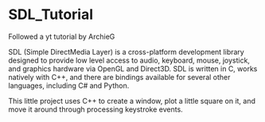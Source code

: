 # SDL_Tutorial
Followed a yt tutorial by ArchieG

SDL (Simple DirectMedia Layer) is a cross-platform development library designed to provide low level access to audio, keyboard, mouse, joystick, and graphics hardware via OpenGL and Direct3D.
SDL is written in C, works natively with C++, and there are bindings available for several other languages, including C# and Python.

This little project uses C++ to create a window, plot a little square on it, and move it around through processing keystroke events. 
